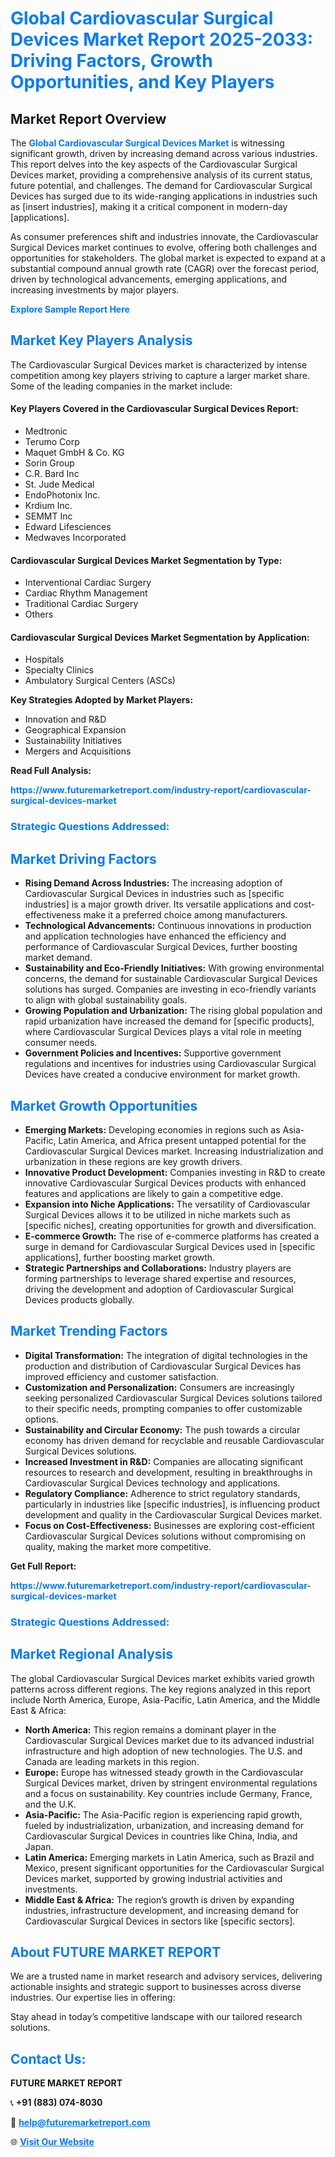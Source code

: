 <h1 style="color: #007BFF;">Global Cardiovascular Surgical Devices Market Report 2025-2033: Driving Factors, Growth Opportunities, and Key Players</h1>

<section id="overview">
<h2>Market Report Overview</h2>
<p>The <a href="https://www.futuremarketreport.com/industry-report/cardiovascular-surgical-devices-market" style="color: #007BFF; text-decoration: none;"><strong>Global Cardiovascular Surgical Devices Market</strong></a> is witnessing significant growth, driven by increasing demand across various industries. This report delves into the key aspects of the Cardiovascular Surgical Devices market, providing a comprehensive analysis of its current status, future potential, and challenges. The demand for Cardiovascular Surgical Devices has surged due to its wide-ranging applications in industries such as [insert industries], making it a critical component in modern-day [applications].</p>
<p>As consumer preferences shift and industries innovate, the Cardiovascular Surgical Devices market continues to evolve, offering both challenges and opportunities for stakeholders. The global market is expected to expand at a substantial compound annual growth rate (CAGR) over the forecast period, driven by technological advancements, emerging applications, and increasing investments by major players.</p>
</section>

<section id="overview">
<p><a href="https://www.futuremarketreport.com/request-sample/reportId=91961" style="color: #007BFF; text-decoration: none;"><strong>Explore Sample Report Here</strong></a></p>
</section>

<section id="key-players">
<h2 style="color: #007BFF;">Market Key Players Analysis</h2>
<p>The Cardiovascular Surgical Devices market is characterized by intense competition among key players striving to capture a larger market share. Some of the leading companies in the market include:</p>
<h4>Key Players Covered in the Cardiovascular Surgical Devices Report:</h4>
<ul><li>Medtronic</li><li>Terumo Corp</li><li>Maquet GmbH &amp; Co. KG</li><li>Sorin Group</li><li>C.R. Bard Inc</li><li>St. Jude Medical</li><li>EndoPhotonix Inc.</li><li>Krdium Inc.</li><li>SEMMT Inc</li><li>Edward Lifesciences</li><li>Medwaves Incorporated</li></ul>
<h4>Cardiovascular Surgical Devices Market Segmentation by Type:</h4>
<ul><li>Interventional Cardiac Surgery</li><li>Cardiac Rhythm Management</li><li>Traditional Cardiac Surgery</li><li>Others</li></ul>

<h4>Cardiovascular Surgical Devices Market Segmentation by Application:</h4>
<ul><li>Hospitals</li><li>Specialty Clinics</li><li>Ambulatory Surgical Centers (ASCs)</li></ul>
<p><strong>Key Strategies Adopted by Market Players:</strong></p>
<ul>
<li>Innovation and R&D</li>
<li>Geographical Expansion</li>
<li>Sustainability Initiatives</li>
<li>Mergers and Acquisitions</li>
</ul>
</section>

<section>
<p><strong>Read Full Analysis: </strong></p><a href="https://www.futuremarketreport.com/industry-report/cardiovascular-surgical-devices-market" style="color: #007BFF; text-decoration: none;"><strong>https://www.futuremarketreport.com/industry-report/cardiovascular-surgical-devices-market</strong></a>
<h3 style="color: #007BFF;">Strategic Questions Addressed:</h3>
</section>

<section id="driving-factors">
<h2 style="color: #007BFF;">Market Driving Factors</h2>
<ul>
<li><strong>Rising Demand Across Industries:</strong> The increasing adoption of Cardiovascular Surgical Devices in industries such as [specific industries] is a major growth driver. Its versatile applications and cost-effectiveness make it a preferred choice among manufacturers.</li>
<li><strong>Technological Advancements:</strong> Continuous innovations in production and application technologies have enhanced the efficiency and performance of Cardiovascular Surgical Devices, further boosting market demand.</li>
<li><strong>Sustainability and Eco-Friendly Initiatives:</strong> With growing environmental concerns, the demand for sustainable Cardiovascular Surgical Devices solutions has surged. Companies are investing in eco-friendly variants to align with global sustainability goals.</li>
<li><strong>Growing Population and Urbanization:</strong> The rising global population and rapid urbanization have increased the demand for [specific products], where Cardiovascular Surgical Devices plays a vital role in meeting consumer needs.</li>
<li><strong>Government Policies and Incentives:</strong> Supportive government regulations and incentives for industries using Cardiovascular Surgical Devices have created a conducive environment for market growth.</li>
</ul>
</section>

<section id="growth-opportunities">
<h2 style="color: #007BFF;">Market Growth Opportunities</h2>
<ul>
<li><strong>Emerging Markets:</strong> Developing economies in regions such as Asia-Pacific, Latin America, and Africa present untapped potential for the Cardiovascular Surgical Devices market. Increasing industrialization and urbanization in these regions are key growth drivers.</li>
<li><strong>Innovative Product Development:</strong> Companies investing in R&D to create innovative Cardiovascular Surgical Devices products with enhanced features and applications are likely to gain a competitive edge.</li>
<li><strong>Expansion into Niche Applications:</strong> The versatility of Cardiovascular Surgical Devices allows it to be utilized in niche markets such as [specific niches], creating opportunities for growth and diversification.</li>
<li><strong>E-commerce Growth:</strong> The rise of e-commerce platforms has created a surge in demand for Cardiovascular Surgical Devices used in [specific applications], further boosting market growth.</li>
<li><strong>Strategic Partnerships and Collaborations:</strong> Industry players are forming partnerships to leverage shared expertise and resources, driving the development and adoption of Cardiovascular Surgical Devices products globally.</li>
</ul>
</section>

<section id="trending-factors">
<h2 style="color: #007BFF;">Market Trending Factors</h2>
<ul>
<li><strong>Digital Transformation:</strong> The integration of digital technologies in the production and distribution of Cardiovascular Surgical Devices has improved efficiency and customer satisfaction.</li>
<li><strong>Customization and Personalization:</strong> Consumers are increasingly seeking personalized Cardiovascular Surgical Devices solutions tailored to their specific needs, prompting companies to offer customizable options.</li>
<li><strong>Sustainability and Circular Economy:</strong> The push towards a circular economy has driven demand for recyclable and reusable Cardiovascular Surgical Devices solutions.</li>
<li><strong>Increased Investment in R&D:</strong> Companies are allocating significant resources to research and development, resulting in breakthroughs in Cardiovascular Surgical Devices technology and applications.</li>
<li><strong>Regulatory Compliance:</strong> Adherence to strict regulatory standards, particularly in industries like [specific industries], is influencing product development and quality in the Cardiovascular Surgical Devices market.</li>
<li><strong>Focus on Cost-Effectiveness:</strong> Businesses are exploring cost-efficient Cardiovascular Surgical Devices solutions without compromising on quality, making the market more competitive.</li>
</ul>
</section>

<section>
<p><strong>Get Full Report: </strong></p><a href="https://www.futuremarketreport.com/industry-report/cardiovascular-surgical-devices-market" style="color: #007BFF; text-decoration: none;"><strong>https://www.futuremarketreport.com/industry-report/cardiovascular-surgical-devices-market</strong></a>
<h3 style="color: #007BFF;">Strategic Questions Addressed:</h3>
</section>


<section id="regional-analysis">
<h2 style="color: #007BFF;">Market Regional Analysis</h2>
<p>The global Cardiovascular Surgical Devices market exhibits varied growth patterns across different regions. The key regions analyzed in this report include North America, Europe, Asia-Pacific, Latin America, and the Middle East & Africa:</p>
<ul>
<li><strong>North America:</strong> This region remains a dominant player in the Cardiovascular Surgical Devices market due to its advanced industrial infrastructure and high adoption of new technologies. The U.S. and Canada are leading markets in this region.</li>
<li><strong>Europe:</strong> Europe has witnessed steady growth in the Cardiovascular Surgical Devices market, driven by stringent environmental regulations and a focus on sustainability. Key countries include Germany, France, and the U.K.</li>
<li><strong>Asia-Pacific:</strong> The Asia-Pacific region is experiencing rapid growth, fueled by industrialization, urbanization, and increasing demand for Cardiovascular Surgical Devices in countries like China, India, and Japan.</li>
<li><strong>Latin America:</strong> Emerging markets in Latin America, such as Brazil and Mexico, present significant opportunities for the Cardiovascular Surgical Devices market, supported by growing industrial activities and investments.</li>
<li><strong>Middle East & Africa:</strong> The region’s growth is driven by expanding industries, infrastructure development, and increasing demand for Cardiovascular Surgical Devices in sectors like [specific sectors].</li>
</ul>
</section>

<footer>
<h2 style="color: #007BFF;">About FUTURE MARKET REPORT</h2>
<p>We are a trusted name in market research and advisory services, delivering actionable insights and strategic support to businesses across diverse industries. Our expertise lies in offering:</p>

<p>Stay ahead in today’s competitive landscape with our tailored research solutions.</p>

<h2 style="color: #007BFF;">Contact Us:</h2>
<p><strong>FUTURE MARKET REPORT</strong></p>
<p>📞 <strong>+91 (883) 074-8030</strong></p>
<p>📧 <strong><a href="mailto:help@futuremarketreport.com" style="color: #007BFF;">help@futuremarketreport.com</a></strong></p>
<p>🌐 <strong><a href="https://www.futuremarketreport.com/" style="color: #007BFF;">Visit Our Website</a></strong></p>
</footer>